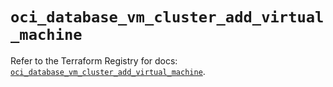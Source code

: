 # `oci_database_vm_cluster_add_virtual_machine`

Refer to the Terraform Registry for docs: [`oci_database_vm_cluster_add_virtual_machine`](https://registry.terraform.io/providers/oracle/oci/6.18.0/docs/resources/database_vm_cluster_add_virtual_machine).
